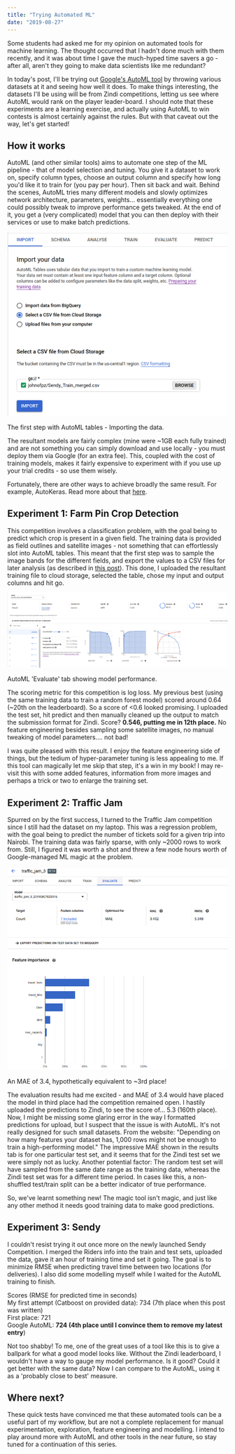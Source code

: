 ```yaml
---
title: "Trying Automated ML"
date: "2019-08-27"
---
```


Some students had asked me for my opinion on automated tools for machine learning. The thought occurred that I hadn't done much with them recently, and it was about time I gave the much-hyped time savers a go - after all, aren't they going to make data scientists like me redundant?

In today's post, I'll be trying out [Google's AutoML tool](https://cloud.google.com/automl/) by throwing various datasets at it and seeing how well it does. To make things interesting, the datasets I'll be using will be from Zindi competitions, letting us see where AutoML would rank on the player leader-board. I should note that these experiments are a learning exercise, and actually using AutoML to win contests is almost certainly against the rules. But with that caveat out the way, let's get started!

## How it works

AutoML (and other similar tools) aims to automate one step of the ML pipeline - that of model selection and tuning. You give it a dataset to work on, specify column types, choose an output column and specify how long you'd like it to train for (you pay per hour). Then sit back and wait. Behind the scenes, AutoML tries many different models and slowly optimizes network architecture, parameters, weights... essentially everything one could possibly tweak to improve performance gets tweaked. At the end of it, you get a (very complicated) model that you can then deploy with their services or use to make batch predictions.

![](../images/wordpress_export/2019/08/screenshot-from-2019-08-27-11-03-25.png?w=615)

The first step with AutoML tables - Importing the data.

The resultant models are fairly complex (mine were ~1GB each fully trained) and are not something you can simply download and use locally - you must deploy them via Google (for an extra fee). This, coupled with the cost of training models, makes it fairly expensive to experiment with if you use up your trial credits - so use them wisely.

Fortunately, there are other ways to achieve broadly the same result. For example, AutoKeras. Read more about that [here](https://towardsdatascience.com/autokeras-the-killer-of-googles-automl-9e84c552a319).

## Experiment 1: Farm Pin Crop Detection

This competition involves a classification problem, with the goal being to predict which crop is present in a given field. The training data is provided as field outlines and satellite images - not something that can effortlessly slot into AutoML tables. This meant that the first step was to sample the image bands for the different fields, and export the values to a CSV files for later analysis (as described in [this post](https://datasciencecastnet.home.blog/2019/06/27/tutorial-improving-crop-type-predictions/)). This done, I uploaded the resultant training file to cloud storage, selected the table, chose my input and output columns and hit go.

![](../images/wordpress_export/2019/08/screenshot-from-2019-08-27-08-58-33.png?w=1024)

AutoML 'Evaluate' tab showing model performance.

The scoring metric for this competition is log loss. My previous best (using the same training data to train a random forest model) scored around 0.64 (~20th on the leaderboard). So a score of <0.6 looked promising. I uploaded the test set, hit predict and then manually cleaned up the output to match the submission format for Zindi. Score? **0.546, putting me in 12th place.** No feature engineering besides sampling some satellite images, no manual tweaking of model parameters.... not bad!

I was quite pleased with this result. I enjoy the feature engineering side of things, but the tedium of hyper-parameter tuning is less appealing to me. If this tool can magically let me skip that step, it's a win in my book! I may re-visit this with some added features, information from more images and perhaps a trick or two to enlarge the training set.

## Experiment 2: Traffic Jam

Spurred on by the first success, I turned to the Traffic Jam competition since I still had the dataset on my laptop. This was a regression problem, with the goal being to predict the number of tickets sold for a given trip into Nairobi. The training data was fairly sparse, with only ~2000 rows to work from. Still, I figured it was worth a shot and threw a few node hours worth of Google-managed ML magic at the problem.

![](../images/wordpress_export/2019/08/screenshot-from-2019-08-27-09-08-28.png?w=940)

An MAE of 3.4, hypothetically equivalent to ~3rd place!

The evaluation results had me excited - and MAE of 3.4 would have placed the model in third place had the competition remained open. I hastily uploaded the predictions to Zindi, to see the score of... 5.3 (160th place). Now, I might be missing some glaring error in the way I formatted predictions for upload, but I suspect that the issue is with AutoML. It's not really designed for such small datasets. From the website: "Depending on how many features your dataset has, 1,000 rows might not be enough to train a high-performing model." The impressive MAE shown in the results tab is for one particular test set, and it seems that for the Zindi test set we were simply not as lucky. Another potential factor: The random test set will have sampled from the same date range as the training data, whereas the Zindi test set was for a different time period. In cases like this, a non-shuffled test/train split can be a better indicator of true performance.

So, we've learnt something new! The magic tool isn't magic, and just like any other method it needs good training data to make good predictions.

## Experiment 3: Sendy

I couldn't resist trying it out once more on the newly launched Sendy Competition. I merged the Riders info into the train and test sets, uploaded the data, gave it an hour of training time and set it going. The goal is to minimize RMSE when predicting travel time between two locations (for deliveries). I also did some modelling myself while I waited for the AutoML training to finish.

Scores (RMSE for predicted time in seconds)  
My first attempt (Catboost on provided data): 734 (7th place when this post was written)  
First place: 721  
Google AutoML: **724 (4th place until I convince them to remove my latest entry**)

Not too shabby! To me, one of the great uses of a tool like this is to give a ballpark for what a good model looks like. Without the Zindi leaderboard, I wouldn't have a way to gauge my model performance. Is it good? Could it get better with the same data? Now I can compare to the AutoML, using it as a 'probably close to best' measure.

## Where next?

These quick tests have convinced me that these automated tools can be a useful part of my workflow, but are not a complete replacement for manual experimentation, exploration, feature engineering and modelling. I intend to play around more with AutoML and other tools in the near future, so stay tuned for a continuation of this series.
